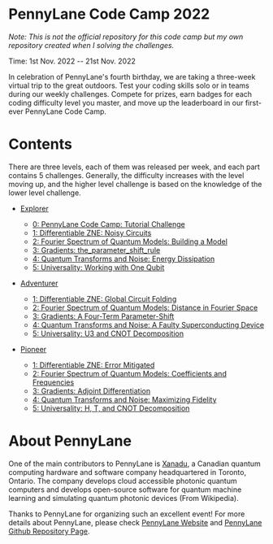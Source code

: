 # PennyLane Code Camp 2022

_Note: This is not the official repository for this code camp but my own repository created when I solving the challenges._

Time: 1st Nov. 2022 -- 21st Nov. 2022

In celebration of PennyLane's fourth birthday, we are taking a three-week virtual trip to the great outdoors. Test your coding skills solo or in teams during our weekly challenges. Compete for prizes, earn badges for each coding difficulty level you master, and move up the leaderboard in our first-ever PennyLane Code Camp.

# Contents

There are three levels, each of them was released per week, and each part contains 5 challenges. Generally, the difficulty increases with the level moving up, and the higher level challenge is based on the knowledge of the lower level challenge.

* [Explorer](explorer/)
  * [0: PennyLane Code Camp: Tutorial Challenge](explorer/answers/0_pennylane_code_camp_tutorial_challenge.py)
  * [1: Differentiable ZNE: Noisy Circuits](explorer/answers/1_differentiable_ZNE_noisy_circuits.py)
  * [2: Fourier Spectrum of Quantum Models: Building a Model](explorer/answers/2_fourier_spectrum_of_quantum_models_building_a_model.py)
  * [3: Gradients: the_parameter_shift_rule](explorer/answers/3_gradients_the_parameter_shift_rule.py)
  * [4: Quantum Transforms and Noise: Energy Dissipation](explorer/answers/4_quantum_transforms_and_noise_energy_dissipation.py)
  * [5: Universality: Working with One Qubit](explorer/answers/5_universality_working_with_one_qubit.py)

* [Adventurer](adventurer/)
  * [1: Differentiable ZNE: Global Circuit Folding](adventurer/answers/1_differentiable_ZNE_global_circuit_folding.py)
  * [2: Fourier Spectrum of Quantum Models: Distance in Fourier Space](adventurer/answers/2_fourier_spectrum_of_quantum_models_distance_in_fourier_space.py)
  * [3: Gradients: A Four-Term Parameter-Shift](adventurer/answers/3_gradients_a_four-term_parameter-shift_rule.py)
  * [4: Quantum Transforms and Noise: A Faulty Superconducting Device](adventurer/answers/4_quantum_transforms_and_noise_a_faulty_superconducting_device.py)
  * [5: Universality: U3 and CNOT Decomposition](adventurer/answers/5_universality_u3_and_cnot_decomposition.py)

* [Pioneer](pioneer/)
  * [1: Differentiable ZNE: Error Mitigated](pioneer/answers/1_differentiable_ZNE_error_mitigated_vqe.py)
  * [2: Fourier Spectrum of Quantum Models: Coefficients and Frequencies](pioneer/answers/2_fourier_spectrum_of_quantum_models_coefficients_and_frequencies.py)
  * [3: Gradients: Adjoint Differentiation](pioneer/answers/3_gradients_adjoint_differentiation.py)
  * [4: Quantum Transforms and Noise: Maximizing Fidelity](pioneer/answers/4_quantum_transforms_and_noise_maximizing_fidelity.py)
  * [5: Universality: H, T, and CNOT Decomposition](pioneer/answers/5_universality_h_t_and_cnot_decomposition.py)

# About PennyLane

One of the main contributors to PennyLane is [Xanadu](https://www.xanadu.ai/), a Canadian quantum computing hardware and software company headquartered in Toronto, Ontario. The company develops cloud accessible photonic quantum computers and develops open-source software for quantum machine learning and simulating quantum photonic devices (From Wikipedia).

Thanks to PennyLane for organizing such an excellent event! For more details about PennyLane, please check [PennyLane Website](https://pennylane.ai/) and [PennyLane Github Repository Page](https://github.com/PennyLaneAI/pennylane).